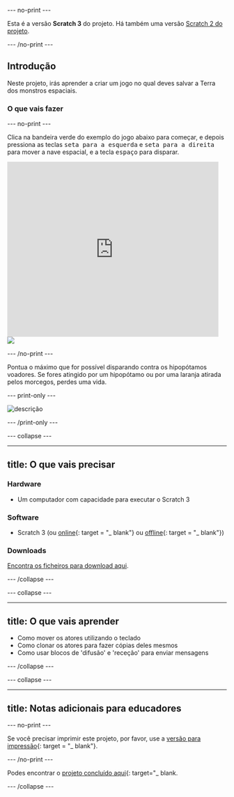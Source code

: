 \--- no-print \---

Esta é a versão **Scratch 3** do projeto. Há também uma versão [Scratch 2 do projeto](https://projects.raspberrypi.org/en/projects/clone-wars-scratch2).

\--- /no-print \---

## Introdução

Neste projeto, irás aprender a criar um jogo no qual deves salvar a Terra dos monstros espaciais.

### O que vais fazer

\--- no-print \---

Clica na bandeira verde do exemplo do jogo abaixo para começar, e depois pressiona as teclas <kbd>seta para a esquerda</kbd> e <kbd>seta para a direita</kbd> para mover a nave espacial, e a tecla <kbd>espaço</kbd> para disparar.

<div class="scratch-preview">
  <iframe allowtransparency="true" width="485" height="402" src="https://scratch.mit.edu/projects/embed/276887163/?autostart=false" frameborder="0" scrolling="no"></iframe>
  <img src="images/showcase.png">
</div>

\--- /no-print \---

Pontua o máximo que for possível disparando contra os hipopótamos voadores. Se fores atingido por um hipopótamo ou por uma laranja atirada pelos morcegos, perdes uma vida.

\--- print-only \---

![descrição](images/showcase.png)

\--- /print-only \---

\--- collapse \---

* * *

## title: O que vais precisar

### Hardware

+ Um computador com capacidade para executar o Scratch 3

### Software

+ Scratch 3 (ou [online](https://rpf.io/scratchon){: target = "_ blank"} ou [offline](https://rpf.io/scratchoff){: target = "_ blank"})

### Downloads

[Encontra os ficheiros para download aqui](http://rpf.io/p/en/clone-wars-go).

\--- /collapse \---

\--- collapse \---

* * *

## title: O que vais aprender

+ Como mover os atores utilizando o teclado
+ Como clonar os atores para fazer cópias deles mesmos
+ Como usar blocos de 'difusão' e 'receção' para enviar mensagens

\--- /collapse \---

\--- collapse \---

* * *

## title: Notas adicionais para educadores

\--- no-print \---

Se você precisar imprimir este projeto, por favor, use a [versão para impressão](https://projects.raspberrypi.org/en/projects/clone-wars/print){: target = "_ blank"}.

\--- /no-print \---

Podes encontrar o [projeto concluído aqui](http://rpf.io/p/en/clone-wars-get){: target="_ blank.

\--- /collapse \---